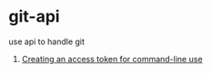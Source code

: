 git-api
=======

use api to handle git

1. [Creating an access token for command-line use](https://help.github.com/articles/creating-an-access-token-for-command-line-use/)

